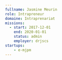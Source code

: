 ```yaml
---
fullname: Jasmine Meurin
role: Intrapreneur
domaine: Intraprenariat
missions:
  - start: 2017-12-01
    end: 2020-01-01
    status: admin
    employer: drjscs
startups:
    - e-mjpm
---
```

